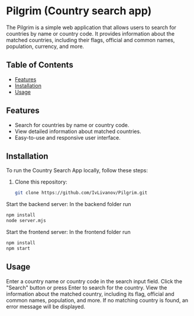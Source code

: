 # Pilgrim (Country search app)

The Pilgrim is a simple web application that allows users to search for countries by name or country code. It provides information about the matched countries, including their flags, official and common names, population, currency, and more.

## Table of Contents
- [Features](##features)
- [Installation](##installation)
- [Usage](##usage)

## Features

- Search for countries by name or country code.
- View detailed information about matched countries.
- Easy-to-use and responsive user interface.

## Installation

To run the Country Search App locally, follow these steps:

1. Clone this repository:

   ```bash
   git clone https://github.com/IvLivanov/Pilgrim.git

   
Start the backend server: 
In the backend folder run
  ```bash
npm install
node server.mjs
   ```

Start the frontend server:
In the frontend folder run
  ```bash
npm install
npm start
  ```

## Usage
Enter a country name or country code in the search input field.
Click the "Search" button or press Enter to search for the country.
View the information about the matched country, including its flag, official and common names, population, and more.
If no matching country is found, an error message will be displayed.
